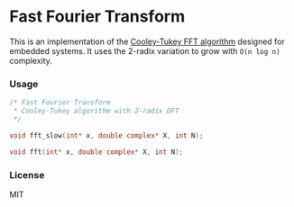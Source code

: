 # Fast Fourier Transform

This is an implementation of the [Cooley-Tukey FFT algorithm](https://en.wikipedia.org/wiki/Cooley%E2%80%93Tukey_FFT_algorithm)
designed for embedded systems. It uses the 2-radix variation to grow with `O(n log n)` complexity.

### Usage
```c
/* Fast Fourier Transform
 * Cooley-Tukey algorithm with 2-radix DFT
 */

void fft_slow(int* x, double complex* X, int N);

void fft(int* x, double complex* X, int N);

```

### License
MIT
